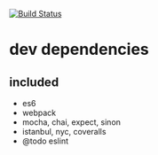 [![Build Status](https://travis-ci.org/sdleiw/standard-dev-dependencies.svg?branch=master)](https://travis-ci.org/sdleiw/standard-dev-dependencies)

dev dependencies
====

included
---

- es6
- webpack
- mocha, chai, expect, sinon
- istanbul, nyc, coveralls
- @todo eslint
